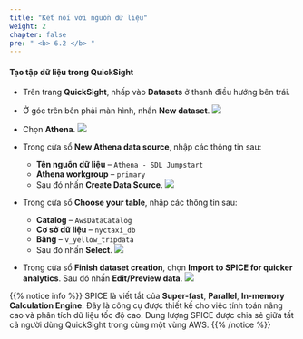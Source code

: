 ```yaml
---
title: "Kết nối với nguồn dữ liệu"
weight: 2
chapter: false
pre: " <b> 6.2 </b> "
---
```


#### Tạo tập dữ liệu trong QuickSight
- Trên trang **QuickSight**, nhấp vào **Datasets** ở thanh điều hướng bên trái.
- Ở góc trên bên phải màn hình, nhấn **New dataset**.
![](../../images/6.visualize/7.png)

- Chọn **Athena**.
![](../../images/6.visualize/8.png)

- Trong cửa sổ **New Athena data source**, nhập các thông tin sau:
  - **Tên nguồn dữ liệu** – `Athena - SDL Jumpstart`
  - **Athena workgroup** – `primary`
  - Sau đó nhấn **Create Data Source**.
![](../../images/6.visualize/9.png)

- Trong cửa sổ **Choose your table**, nhập các thông tin sau:
  - **Catalog** – `AwsDataCatalog`
  - **Cơ sở dữ liệu** – `nyctaxi_db`
  - **Bảng** – `v_yellow_tripdata`
  - Sau đó nhấn **Select**.
![](../../images/6.visualize/10.png)

- Trong cửa sổ **Finish dataset creation**, chọn **Import to SPICE for quicker analytics**. Sau đó nhấn **Edit/Preview data**.
![](../../images/6.visualize/11.png)

{{% notice info %}}
SPICE là viết tắt của **Super-fast**, **Parallel**, **In-memory Calculation Engine**. Đây là công cụ được thiết kế cho việc tính toán nâng cao và phân tích dữ liệu tốc độ cao. Dung lượng SPICE được chia sẻ giữa tất cả người dùng QuickSight trong cùng một vùng AWS.
{{% /notice %}}
